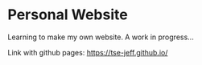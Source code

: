 ﻿# Personal Website

Learning to make my own website. A work in progress...

Link with github pages: https://tse-jeff.github.io/
